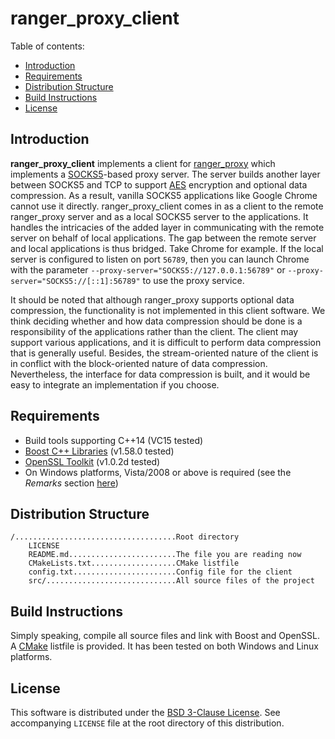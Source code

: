 # ranger_proxy_client

<a name="toc"></a>
Table of contents:

* [Introduction](#intro)
* [Requirements](#require)
* [Distribution Structure](#struct)
* [Build Instructions](#build)
* [License](#license)

<a name="intro"></a>
## Introduction

**ranger_proxy_client** implements a client for [ranger_proxy](https://github.com/ufownl/ranger_proxy) which implements a [SOCKS5](https://www.ietf.org/rfc/rfc1928.txt)-based proxy server. The server builds another layer between SOCKS5 and TCP to support [AES](https://en.wikipedia.org/wiki/Advanced_Encryption_Standard) encryption and optional data compression. As a result, vanilla SOCKS5 applications like Google Chrome cannot use it directly. ranger_proxy_client comes in as a client to the remote ranger_proxy server and as a local SOCKS5 server to the applications. It handles the intricacies of the added layer in communicating with the remote server on behalf of local applications. The gap between the remote server and local applications is thus bridged. Take Chrome for example. If the local server is configured to listen on port `56789`, then you can launch Chrome with the parameter `--proxy-server="SOCKS5://127.0.0.1:56789"` or `--proxy-server="SOCKS5://[::1]:56789"` to use the proxy service.

It should be noted that although ranger_proxy supports optional data compression, the functionality is not implemented in this client software. We think deciding whether and how data compression should be done is a responsibility of the applications rather than the client. The client may support various applications, and it is difficult to perform data compression that is generally useful. Besides, the stream-oriented nature of the client is in conflict with the block-oriented nature of data compression. Nevertheless, the interface for data compression is built, and it would be easy to integrate an implementation if you choose.

<a name="require"></a>
## Requirements

* Build tools supporting C++14 (VC15 tested)
* [Boost C++ Libraries](http://www.boost.org) (v1.58.0 tested)
* [OpenSSL Toolkit](https://www.openssl.org) (v1.0.2d tested)
* On Windows platforms, Vista/2008 or above is required (see the *Remarks* section [here](http://www.boost.org/doc/libs/1_59_0/doc/html/boost_asio/reference/basic_stream_socket/cancel/overload1.html))

<a name="struct"></a>
## Distribution Structure

	/....................................Root directory
	    LICENSE
	    README.md........................The file you are reading now
	    CMakeLists.txt...................CMake listfile
	    config.txt.......................Config file for the client 
	    src/.............................All source files of the project

<a name="build"></a>
## Build Instructions

Simply speaking, compile all source files and link with Boost and OpenSSL. A [CMake](https://cmake.org) listfile is provided. It has been tested on both Windows and Linux platforms.


<a name="license"></a>
## License

This software is distributed under the [BSD 3-Clause License](http://opensource.org/licenses/BSD-3-Clause). See accompanying `LICENSE` file at the root directory of this distribution.

